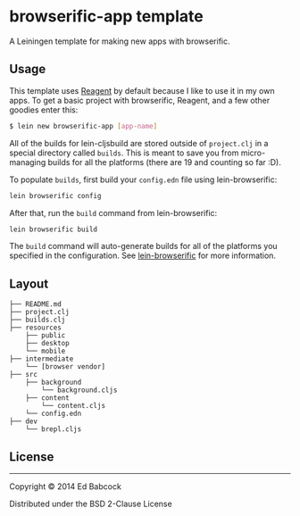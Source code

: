 # browserific-app template

A Leiningen template for making new apps with browserific.

## Usage

This template uses [Reagent](https://github.com/reagent-project/reagent) by default
because I like to use it in my own apps. To get a basic project with
browserific, Reagent, and a few other goodies enter this:

```sh
$ lein new browserific-app [app-name]
```

All of the builds for lein-cljsbuild are stored outside of `project.clj`
in a special directory called `builds`. This is meant to save you from
micro-managing builds for all the platforms (there are 19 and counting
so far :D).   

To populate `builds`, first build your `config.edn` file using
lein-browserific:

```sh
lein browserific config
```

After that, run the `build` command from lein-browserific:

```sh
lein browserific build
```

The `build` command will auto-generate builds for all of the platforms
you specified in the configuration. See
[lein-browserific](https://github.com/greenyouse/browserific/tree/master/lein-browserific)
for more information. 


## Layout

```
├── README.md
├── project.clj
├── builds.clj
├── resources
    ├── public
    ├── desktop
    └── mobile
├── intermediate
    └── [browser vendor]
├── src
    ├── background
        └── background.cljs
    ├── content
        └── content.cljs
    └── config.edn
├── dev
    └── brepl.cljs
```

## License
----------

Copyright © 2014 Ed Babcock

Distributed under the BSD 2-Clause License
